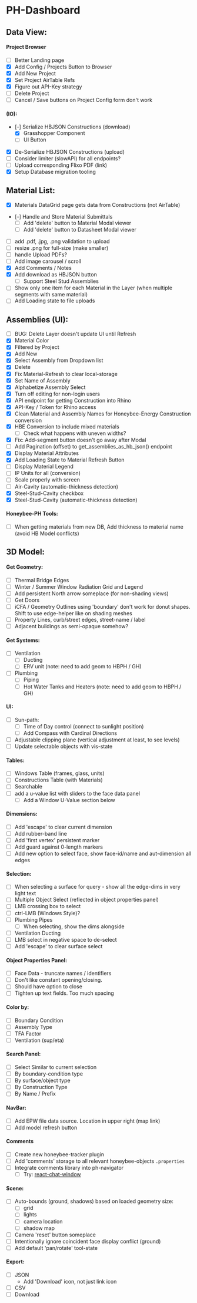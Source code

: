 # PH-Dashboard


## Data View:
#### Project Browser
- [ ] Better Landing page
- [x] Add Config / Projects Button to Browser
- [x] Add New Project
- [x] Set Project AirTable Refs
- [x] Figure out API-Key strategy
- [ ] Delete Project
- [ ] Cancel / Save buttons on Project Config form don't work

#### (IO):
- [-] Serialize HBJSON Constructions (download)
  - [x] Grasshopper Component
  - [ ] UI Button 
- [x] De-Serialize HBJSON Constructions (upload)
- [ ] Consider limiter (slowAPI) for all endpoints?
- [ ] Upload corresponding Flixo PDF (link)
- [x] Setup Database migration tooling

## Material List:
- [x] Materials DataGrid page gets data from Constructions (not AirTable)
- [-] Handle and Store Material Submittals
  - [ ] Add 'delete' button to Material Modal viewer
  - [ ] Add 'delete' button to Datasheet Modal viewer
- [ ] add .pdf, .jpg, .png validation to upload
- [ ] resize .png for full-size (make smaller)
- [ ] handle Upload PDFs?
- [ ] Add image carousel / scroll
- [x] Add Comments / Notes
- [x] Add download as HBJSON button
  - [ ] Support Steel Stud Assemblies
- [ ] Show only one item for each Material in the Layer (when multiple segments with same material)
- [ ] Add Loading state to file uploads

## Assemblies (UI):
- [ ] BUG: Delete Layer doesn't update UI until Refresh
- [x] Material Color
- [x] Filtered by Project
- [x] Add New
- [x] Select Assembly from Dropdown list
- [x] Delete
- [x] Fix Material-Refresh to clear local-storage
- [x] Set Name of Assembly
- [x] Alphabetize Assembly Select
- [x] Turn off editing for non-login users
- [x] API endpoint for getting Construction into Rhino
- [x] API-Key / Token for Rhino access
- [x] Clean Material and Assembly Names for Honeybee-Energy Construction conversion
- [x] HBE Conversion to include mixed materials
  - [ ] Check what happens with uneven widths?
- [x] Fix: Add-segment button doesn't go away after Modal
- [ ] Add Pagination (offset) to get_assemblies_as_hb_json() endpoint
- [x] Display Material Attributes
- [x] Add Loading State to Material Refresh Button
- [ ] Display Material Legend
- [ ] IP Units for all (conversion)
- [ ] Scale properly with screen
- [ ] Air-Cavity (automatic-thickness detection)
- [x] Steel-Stud-Cavity checkbox
- [x] Steel-Stud-Cavity (automatic-thickness detection)

#### Honeybee-PH Tools:
- [ ] When getting materials from new DB, Add thickness to material name (avoid HB Model conflicts)


## 3D Model:
#### Get Geometry:
- [ ] Thermal Bridge Edges
- [ ] Winter / Summer Window Radiation Grid and Legend
- [ ] Add persistent North arrow someplace (for non-shading views)
- [ ] Get Doors
- [ ] iCFA / Geometry Outlines using 'boundary' don't work for donut shapes. Shift to use edge-helper like on shading meshes
- [ ] Property Lines, curb/street edges, street-name / label
- [ ] Adjacent buildings as semi-opaque somehow?

#### Get Systems:
- [ ] Ventilation
  - [ ] Ducting 
  - [ ] ERV unit (note: need to add geom to HBPH / GH)
- [ ] Plumbing
  - [ ] Piping
  - [ ] Hot Water Tanks and Heaters (note: need to add geom to HBPH / GH)

#### UI:
- [ ] Sun-path:
  - [ ] Time of Day control (connect to sunlight position)
  - [ ] Add Compass with Cardinal Directions
- [ ] Adjustable clipping plane (vertical adjustment at least, to see levels)
- [ ] Update selectable objects with vis-state

#### Tables:
- [ ] Windows Table (frames, glass, units)
- [ ] Constructions Table (with Materials)
- [ ] Searchable
- [ ] add a u-value list with sliders to the face data panel 
  - [ ] Add a Window U-Value section below

#### Dimensions:
- [ ] Add 'escape' to clear current dimension
- [ ] Add rubber-band line
- [ ] Add 'first vertex' persistent marker
- [ ] Add guard against 0-length markers
- [ ] Add new option to select face, show face-id/name and aut-dimension all edges

#### Selection:
- [ ] When selecting a surface for query - show all the edge-dims in very light text
- [ ] Multiple Object Select (reflected in object properties panel)
- [ ] LMB crossing box to select
- [ ] ctrl-LMB (Windows Style)?
- [ ] Plumbing Pipes
  - [ ] When selecting, show the dims alongside
- [ ] Ventilation Ducting
- [ ] LMB select in negative space to de-select
- [ ] Add 'escape' to clear surface select

#### Object Properties Panel:
- [ ] Face Data - truncate names / identifiers
- [ ] Don't like constant opening/closing. 
- [ ] Should have option to close
- [ ] Tighten up text fields. Too much spacing

#### Color by:
- [ ] Boundary Condition
- [ ] Assembly Type
- [ ] TFA Factor
- [ ] Ventilation (sup/eta)

#### Search Panel:
- [ ] Select Similar to current selection
- [ ] By boundary-condition type
- [ ] By surface/object type
- [ ] By Construction Type
- [ ] By Name / Prefix 

#### NavBar:
- [ ] Add EPW file data source. Location in upper right (map link)
- [ ] Add model refresh button

#### Comments 
- [ ] Create new honeybee-tracker plugin
- [ ] Add 'comments' storage to all relevant honeybee-objects `.properties`
- [ ] Integrate comments library into ph-navigator
  - [ ] Try: [react-chat-window](https://www.npmjs.com/package/react-chat-window?activeTab=readme)

#### Scene:
- [ ] Auto-bounds (ground, shadows) based on loaded geometry size:
  - [ ] grid
  - [ ] lights
  - [ ] camera location
  - [ ] shadow map
- [ ] Camera 'reset' button someplace
- [ ] Intentionally ignore coincident face display conflict (ground)
- [ ] Add default 'pan/rotate' tool-state

#### Export:
- [ ] JSON
  -  Add 'Download' icon, not just link icon 
- [ ] CSV
- [ ] Download

